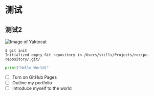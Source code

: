 # 测试
## 测试2
![Image of Yaktocat](https://octodex.github.com/images/yaktocat.png)
```
$ git init
Initialized empty Git repository in /Users/skills/Projects/recipe-repository/.git/
```
```Python
print("Hello World)"
```
- [ ] Turn on GitHub Pages
- [ ] Outline my portfolio
- [ ] Introduce myself to the world
